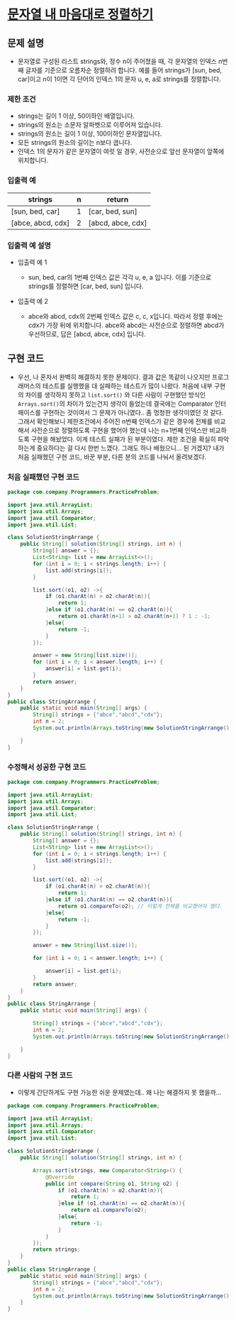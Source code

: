 # [문자열 내 마음대로 정렬하기](https://programmers.co.kr/learn/courses/30/lessons/12915)
## 문제 설명
* 문자열로 구성된 리스트 strings와, 정수 n이 주어졌을 때, 각 문자열의 인덱스 n번째 글자를 기준으로 오름차순 정렬하려 합니다. 
예를 들어 strings가 [sun, bed, car]이고 n이 1이면 각 단어의 인덱스 1의 문자 u, e, a로 strings를 정렬합니다.

### 제한 조건
* strings는 길이 1 이상, 50이하인 배열입니다.
* strings의 원소는 소문자 알파벳으로 이루어져 있습니다.
* strings의 원소는 길이 1 이상, 100이하인 문자열입니다.
* 모든 strings의 원소의 길이는 n보다 큽니다.
* 인덱스 1의 문자가 같은 문자열이 여럿 일 경우, 사전순으로 앞선 문자열이 앞쪽에 위치합니다.

### 입출력 예

| strings |	n |	return |
| -------- | --- | ----- |
| [sun, bed, car] | 1 |	[car, bed, sun] |
| [abce, abcd, cdx] |2 | [abcd, abce, cdx] |

### 입출력 예 설명
* 입출력 예 1
  * sun, bed, car의 1번째 인덱스 값은 각각 u, e, a 입니다. 이를 기준으로 strings를 정렬하면 [car, bed, sun] 입니다.

* 입출력 예 2
  * abce와 abcd, cdx의 2번째 인덱스 값은 c, c, x입니다. 따라서 정렬 후에는 cdx가 가장 뒤에 위치합니다. abce와 abcd는 사전순으로 정렬하면 abcd가 우선하므로, 답은 [abcd, abce, cdx] 입니다.

## 구현 코드
* 우선, 나 혼자서 완벽히 해결하지 못한 문제이다. 결과 값은 똑같이 나오지만 프로그래머스의 테스트를 실행했을 대
실패하는 테스트가 많이 나왔다. 처음에 내부 구현의 차이를 생각하지 못하고 `list.sort()` 와 다른 사람이 구현했던 방식인 `Arrays.sort()`의 차이가 있는건지
생각이 들었는데 결국에는 Comparator 인터페이스를 구현하는 것이여서 그 문제가 아니였다.. 좀 멍청한 생각이였던 것 같다.
그래서 확인해보니 제한조건에서 주어진 n번째 인덱스가 같은 경우에 전체를 비교해서 사전순으로 정렬하도록 구현을 했어야 했는데
나는 n+1번째 인덱스만 비교하도록 구현을 해놨었다. 이게 테스트 실패가 된 부분이였다.
제한 조건을 확실히 파악하는게 중요하다는 걸 다시 한번 느꼈다. 그래도 하나 배웠으니... 된 거겠지?
내가 처음 실패했던 구현 코드, 바꾼 부분, 다른 분의 코드를 나눠서 올려보겠다.
### 처음 실패했던 구현 코드
```java
package com.company.Programmers.PracticeProblem;

import java.util.ArrayList;
import java.util.Arrays;
import java.util.Comparator;
import java.util.List;

class SolutionStringArrange {
    public String[] solution(String[] strings, int n) {
        String[] answer = {};
        List<String> list = new ArrayList<>();
        for (int i = 0; i < strings.length; i++) {
            list.add(strings[i]);
        }

        list.sort((o1, o2) ->{
            if (o1.charAt(n) > o2.charAt(n)){
                return 1;
            }else if (o1.charAt(n) == o2.charAt(n)){
                return o1.charAt(n+1) > o2.charAt(n+1) ? 1 : -1;
            }else{
                return -1;
            }
        });

        answer = new String[list.size()];
        for (int i = 0; i < answer.length; i++) {
            answer[i] = list.get(i);
        }
        return answer;
    }
}
public class StringArrange {
    public static void main(String[] args) {
        String[] strings = {"abce","abcd","cdx"};
        int n = 2;
        System.out.println(Arrays.toString(new SolutionStringArrange().solution(strings,n)));

    }
}
``` 
### 수정해서 성공한 구현 코드
```java
package com.company.Programmers.PracticeProblem;

import java.util.ArrayList;
import java.util.Arrays;
import java.util.Comparator;
import java.util.List;

class SolutionStringArrange {
    public String[] solution(String[] strings, int n) {
        String[] answer = {};
        List<String> list = new ArrayList<>();
        for (int i = 0; i < strings.length; i++) {
            list.add(strings[i]);
        }

        list.sort((o1, o2) ->{
            if (o1.charAt(n) > o2.charAt(n)){
                return 1;
            }else if (o1.charAt(n) == o2.charAt(n)){
                return o1.compareTo(o2); // 이렇게 전체를 비교했어야 했다.
            }else{
                return -1;
            }
        });

        answer = new String[list.size()];

        for (int i = 0; i < answer.length; i++) {

            answer[i] = list.get(i);
        }
        return answer;
    }
}
public class StringArrange {
    public static void main(String[] args) {

        String[] strings = {"abce","abcd","cdx"};
        int n = 2;
        System.out.println(Arrays.toString(new SolutionStringArrange().solution(strings,n)));

    }
}
```
### 다른 사람의 구현 코드
* 이렇게 간단하게도 구현 가능한 쉬운 문제였는데.. 왜 나는 해결하지 못 했을까...
```java
package com.company.Programmers.PracticeProblem;

import java.util.ArrayList;
import java.util.Arrays;
import java.util.Comparator;
import java.util.List;

class SolutionStringArrange {
    public String[] solution(String[] strings, int n) {

        Arrays.sort(strings, new Comparator<String>() {
            @Override
            public int compare(String o1, String o2) {
                if (o1.charAt(n) > o2.charAt(n)){
                    return 1;
                }else if (o1.charAt(n) == o2.charAt(n)){
                    return o1.compareTo(o2);
                }else{
                    return -1;
                }
            }
        });
        return strings;
    }
}
public class StringArrange {
    public static void main(String[] args) {
        String[] strings = {"abce","abcd","cdx"};
        int n = 2;
        System.out.println(Arrays.toString(new SolutionStringArrange().solution(strings,n)));
    }
}

```